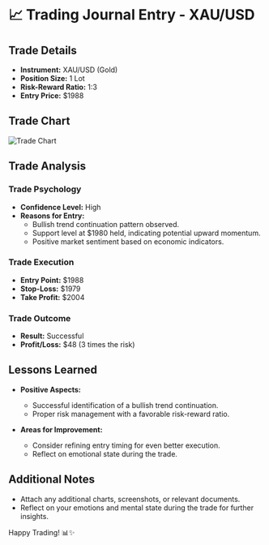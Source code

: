 # 📈 Trading Journal Entry - XAU/USD

## Trade Details

- **Instrument:** XAU/USD (Gold)
- **Position Size:** 1 Lot
- **Risk-Reward Ratio:** 1:3
- **Entry Price:** $1988

## Trade Chart

![Trade Chart](https://th.bing.com/th/id/OIP.EHrI1iVrvtLkIgEOD0_vtwHaE8?rs=1&pid=ImgDetMain)

## Trade Analysis

### Trade Psychology

- **Confidence Level:** High
- **Reasons for Entry:**
  - Bullish trend continuation pattern observed.
  - Support level at $1980 held, indicating potential upward momentum.
  - Positive market sentiment based on economic indicators.

### Trade Execution

- **Entry Point:** $1988
- **Stop-Loss:** $1979
- **Take Profit:** $2004

### Trade Outcome

- **Result:** Successful
- **Profit/Loss:** $48 (3 times the risk)

## Lessons Learned

- **Positive Aspects:**
  - Successful identification of a bullish trend continuation.
  - Proper risk management with a favorable risk-reward ratio.

- **Areas for Improvement:**
  - Consider refining entry timing for even better execution.
  - Reflect on emotional state during the trade.

## Additional Notes

- Attach any additional charts, screenshots, or relevant documents.
- Reflect on your emotions and mental state during the trade for further insights.

Happy Trading! 📊✨
